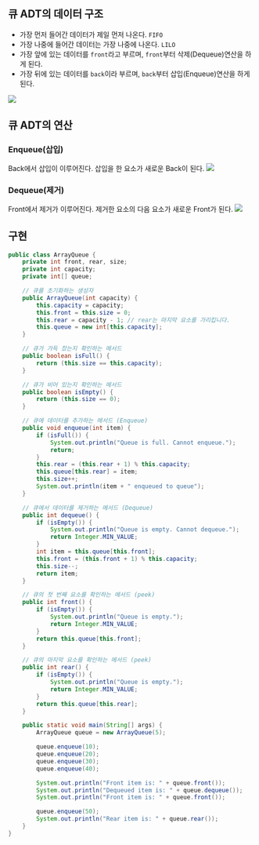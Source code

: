 ## 큐 ADT의 데이터 구조

- 가장 먼저 들어간 데이터가 제일 먼저 나온다. `FIFO`
- 가장 나중에 들어간 데이터는 가장 나중에 나온다. `LILO`
- 가장 앞에 있는 데이터를 `front`라고 부르며, `front`부터 삭제(Dequeue)연산을 하게 된다.
- 가장 뒤에 있는 데이터를 `back`이라 부르며, `back`부터 삽입(Enqueue)연산을 하게 된다.

![](../_assets/images/data-structure/queue/img-queue.png)

## 큐 ADT의 연산

### Enqueue(삽입)

Back에서 삽입이 이루어진다. 삽입을 한 요소가 새로운 Back이 된다.
![](../_assets/images/data-structure/queue/img-queue%201.png)

### Dequeue(제거)

Front에서 제거가 이루어진다. 제거한 요소의 다음 요소가 새로운 Front가 된다.
![](../_assets/images/data-structure/queue/img-queue%202.png)

## 구현
``` java
public class ArrayQueue {
    private int front, rear, size;
    private int capacity;
    private int[] queue;

    // 큐를 초기화하는 생성자
    public ArrayQueue(int capacity) {
        this.capacity = capacity;
        this.front = this.size = 0;
        this.rear = capacity - 1; // rear는 마지막 요소를 가리킵니다.
        this.queue = new int[this.capacity];
    }

    // 큐가 가득 찼는지 확인하는 메서드
    public boolean isFull() {
        return (this.size == this.capacity);
    }

    // 큐가 비어 있는지 확인하는 메서드
    public boolean isEmpty() {
        return (this.size == 0);
    }

    // 큐에 데이터를 추가하는 메서드 (Enqueue)
    public void enqueue(int item) {
        if (isFull()) {
            System.out.println("Queue is full. Cannot enqueue.");
            return;
        }
        this.rear = (this.rear + 1) % this.capacity;
        this.queue[this.rear] = item;
        this.size++;
        System.out.println(item + " enqueued to queue");
    }

    // 큐에서 데이터를 제거하는 메서드 (Dequeue)
    public int dequeue() {
        if (isEmpty()) {
            System.out.println("Queue is empty. Cannot dequeue.");
            return Integer.MIN_VALUE;
        }
        int item = this.queue[this.front];
        this.front = (this.front + 1) % this.capacity;
        this.size--;
        return item;
    }

    // 큐의 첫 번째 요소를 확인하는 메서드 (peek)
    public int front() {
        if (isEmpty()) {
            System.out.println("Queue is empty.");
            return Integer.MIN_VALUE;
        }
        return this.queue[this.front];
    }

    // 큐의 마지막 요소를 확인하는 메서드 (peek)
    public int rear() {
        if (isEmpty()) {
            System.out.println("Queue is empty.");
            return Integer.MIN_VALUE;
        }
        return this.queue[this.rear];
    }

    public static void main(String[] args) {
        ArrayQueue queue = new ArrayQueue(5);

        queue.enqueue(10);
        queue.enqueue(20);
        queue.enqueue(30);
        queue.enqueue(40);

        System.out.println("Front item is: " + queue.front());
        System.out.println("Dequeued item is: " + queue.dequeue());
        System.out.println("Front item is: " + queue.front());

        queue.enqueue(50);
        System.out.println("Rear item is: " + queue.rear());
    }
}

```